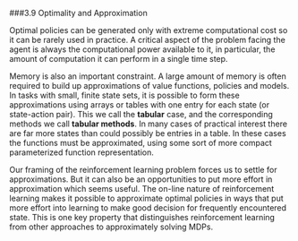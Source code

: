 ###3.9 Optimality and Approximation

Optimal policies can be generated only with extreme computational cost so it can be rarely used in practice.
A critical aspect of the problem facing the agent is always the computational power 
available to it, in particular, the amount of computation it can perform in a single time step.

Memory is also an important constraint. 
A large amount of memory is often required to build up approximations of value functions, policies and models.
In tasks with small, finite state sets, it is possible to form these approximations using 
arrays or tables with one entry for each state (or state-action pair).
This we call the **tabular** case, and the corresponding methods we call **tabular methods**.
In many cases of practical interest there are far more states than could possibly be entries in a table. 
In these cases the functions must be approximated, using some sort of more compact 
parameterized function representation.

Our framing of the reinforcement learning problem forces us to settle for approximations. 
But it can also be an opportunities to put more effort in approximation which seems useful.
The on-line nature of reinforcement learning makes it possible to approximate optimal 
policies in ways that put more effort into learning to make good decision for frequently 
encountered state.
This is one key property that distinguishes reinforcement learning from other approaches 
to approximately solving MDPs.
